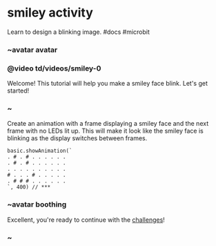 # smiley activity

Learn to design a blinking image. #docs #microbit

### ~avatar avatar

### @video td/videos/smiley-0

Welcome! This tutorial will help you make a smiley face blink. Let's get started!

### ~

Create an animation with a frame displaying a smiley face and the next frame with no LEDs lit up. This will make it look like the smiley face is blinking as the display switches between frames.

```
basic.showAnimation(`
. # . # . . . . . .
. # . # . . . . . .
. . . . . . . . . .
# . . . # . . . . .
. # # # . . . . . .
`, 400) // ***
```

### ~avatar boothing

Excellent, you're ready to continue with the [challenges](/microbit/lessons/smiley/challenges)!

### ~

